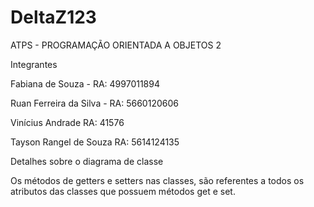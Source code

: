 ﻿DeltaZ123
=========

ATPS - PROGRAMAÇÃO ORIENTADA A OBJETOS 2

Integrantes

Fabiana de Souza - RA: 4997011894 

Ruan Ferreira da Silva - RA: 5660120606

Vinícius Andrade RA: 41576

Tayson Rangel de Souza RA: 5614124135 





Detalhes sobre o diagrama de classe

Os métodos de getters e setters nas classes, são referentes a todos os atributos das classes que possuem métodos get e set.
